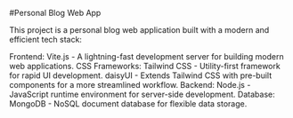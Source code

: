 #Personal Blog Web App

This project is a personal blog web application built with a modern and efficient tech stack:

Frontend: Vite.js - A lightning-fast development server for building modern web applications.
CSS Frameworks: Tailwind CSS - Utility-first framework for rapid UI development. daisyUI - Extends Tailwind CSS with pre-built components for a more streamlined workflow.
Backend: Node.js - JavaScript runtime environment for server-side development.
Database: MongoDB - NoSQL document database for flexible data storage.
